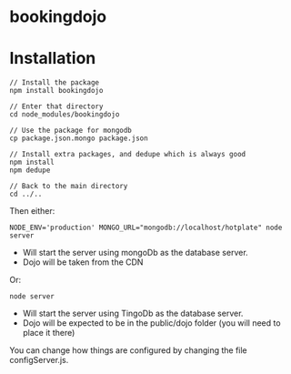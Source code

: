 bookingdojo
===========

# Installation

    // Install the package
    npm install bookingdojo

    // Enter that directory
    cd node_modules/bookingdojo

    // Use the package for mongodb
    cp package.json.mongo package.json

    // Install extra packages, and dedupe which is always good
    npm install
    npm dedupe

    // Back to the main directory
    cd ../..

Then either:

    NODE_ENV='production' MONGO_URL="mongodb://localhost/hotplate" node server

* Will start the server using mongoDb as the database server.
* Dojo will be taken from the CDN

Or:

    node server

* Will start the server using TingoDb as the database server.
* Dojo will be expected to be in the public/dojo folder (you will need to place it there)

You can change how things are configured by changing the file configServer.js.



